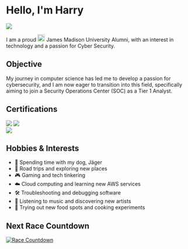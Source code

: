 # Hello, I'm Harry
<a href="https://linkedin.com/in/harrychallis/"> <img src="https://custom-icon-badges.demolab.com/badge/LinkedIn-0A66C2?logo=linkedin-white&logoColor=fff" /></a>

I am a proud <a href="#"><img src="https://cdn.brandfetch.io/idnACab9-H/w/400/h/400/theme/dark/icon.jpeg?c=1dxbfHSJFAPEGdCLU4o5B" width="20" height="20"></a> James Madison University Alumni, with an interest in technology and a passion for Cyber Security.

## Objective

My journey in computer science has led me to develop a passion for cybersecurity, and I am now eager to transition into this field, specifically aiming to join a Security Operations Center (SOC) as a Tier 1 Analyst.

## Certifications
<div>
<img src="https://img.shields.io/badge/-Security%2B-FF0000?&style=for-the-badge&logo=CompTIA&logoColor=white" />
<img src="https://img.shields.io/badge/-Network%2B-007ACC?&style=for-the-badge&logo=CompTIA&logoColor=white" />
<br>
  <img src="https://img.shields.io/badge/-Certified%20Cloud%20Practitioner-FF9900?&style=for-the-badge&logo=Amazon%20Web%20Services&logoColor=white" />
  </br>
</div>

## Hobbies & Interests  

- 🐶 Spending time with my dog, Jäger  
- 🚗 Road trips and exploring new places  
- 🎮 Gaming and tech tinkering  
- ☁️ Cloud computing and learning new AWS services  
- 🛠️ Troubleshooting and debugging software  
- 🎵 Listening to music and discovering new artists  
- 🍕 Trying out new food spots and cooking experiments  

## Next Race Countdown 
<a href="https://github.com/harrychallis/racecountdown">
  <img src="https://img.shields.io/endpoint?url=https://raw.githubusercontent.com/harrychallis/racecountdown/main/countdown.json&style=for-the-badge&logo=running&logoColor=white" alt="Race Countdown" />
</a>

